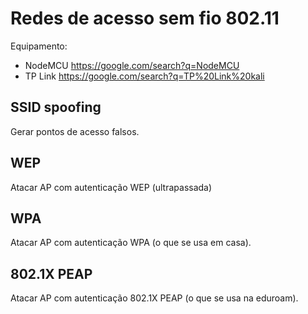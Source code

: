 # Redes de acesso sem fio 802.11

Equipamento: 

- NodeMCU https://google.com/search?q=NodeMCU
- TP Link https://google.com/search?q=TP%20Link%20kali

## SSID spoofing

Gerar pontos de acesso falsos.

## WEP

Atacar AP com autenticação WEP (ultrapassada)

## WPA

Atacar AP com autenticação WPA (o que se usa em casa).

## 802.1X PEAP

Atacar AP com autenticação 802.1X PEAP (o que se usa na eduroam).

